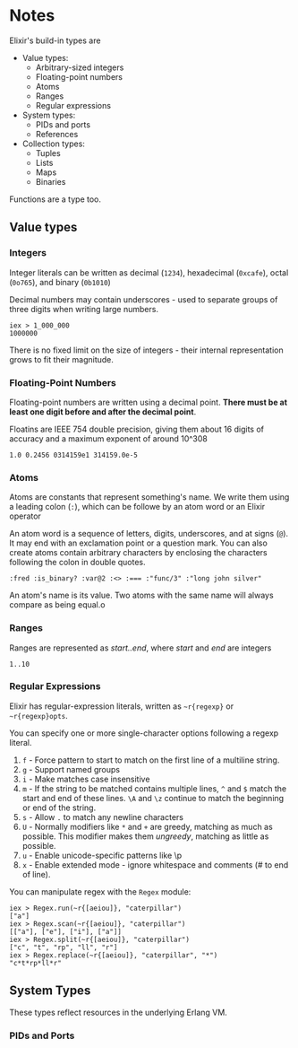 # Notes

Elixir's build-in types are
- Value types:
  - Arbitrary-sized integers
  - Floating-point numbers
  - Atoms
  - Ranges
  - Regular expressions
- System types:
  - PIDs and ports
  - References
- Collection types:
  - Tuples
  - Lists
  - Maps
  - Binaries

Functions are a type too.

## Value types
### Integers
Integer literals can be written as decimal (`1234`), hexadecimal (`0xcafe`), octal (`0o765`), and binary (`0b1010`)

Decimal numbers may contain underscores - used to separate groups of three digits when writing large numbers.
```
iex > 1_000_000
1000000
```

There is no fixed limit on the size of integers - their internal representation grows to fit their magnitude.

### Floating-Point Numbers
Floating-point numbers are written using a decimal point. **There must be at least one digit before and after the decimal point**.

Floatins are IEEE 754 double precision, giving them about 16 digits of accuracy and a maximum exponent of around 10^308

```
1.0 0.2456 0314159e1 314159.0e-5
```

### Atoms
Atoms are constants that represent something's name. We write them using a leading colon (`:`), which can be followe by an atom word or an Elixir operator

An atom word is a sequence of letters, digits, underscores, and at signs (`@`). It may end with an exclamation point or a question mark. You can also create atoms contain arbitrary characters by enclosing the characters following the colon in double quotes.

```
:fred :is_binary? :var@2 :<> :=== :"func/3" :"long john silver"
```

An atom's name is its value. Two atoms with the same name will always compare as being equal.o

### Ranges
Ranges are represented as *start..end*, where *start* and *end* are integers
```
1..10
```

### Regular Expressions
Elixir has regular-expression literals, written as `~r{regexp}` or `~r{regexp}opts`.

You can specify one or more single-character options following a regexp literal.

1. `f` - Force pattern to start to match on the first line of a multiline string.
2. `g` - Support named groups
3. `i` - Make matches case insensitive
4. `m` - If the string to be matched contains multiple lines, `^` and `$` match the start and end of these lines. `\A` and `\z` continue to match the beginning or end of the string.
5. `s` - Allow `.` to match any newline characters
6. `U` - Normally modifiers like `*` and `+` are greedy, matching as much as possible. This modifier makes them *ungreedy*, matching as little as possible.
7. `u` - Enable unicode-specific patterns like \p
8. `x` - Enable extended mode - ignore whitespace and comments (# to end of line).

You can manipulate regex with the `Regex` module:
```
iex > Regex.run(~r{[aeiou]}, "caterpillar")
["a"]
iex > Regex.scan(~r{[aeiou]}, "caterpillar")
[["a"], ["e"], ["i"], ["a"]]
iex > Regex.split(~r{[aeiou]}, "caterpillar")
["c", "t", "rp", "ll", "r"]
iex > Regex.replace(~r{[aeiou]}, "caterpillar", "*")
"c*t*rp*ll*r"
```

## System Types
These types reflect resources in the underlying Erlang VM.

### PIDs and Ports
